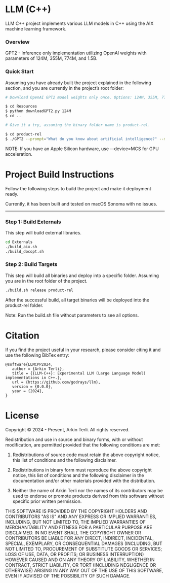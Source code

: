 # LLM (C++)

LLM C++ project implements various LLM models in C++ using the AIX machine learning framework.

### Overview

GPT2 - Inference only implementation utilizing OpenAI weights with parameters of 124M, 355M, 774M, and 1.5B.

### Quick Start

Assuming you have already built the project explained in the following section, and you are currently in the project’s root folder:

```bash
# Download OpenAI GPT2 model weights only once. Options: 124M, 355M, 774M and 1558M

$ cd Resources
$ python downloadGPT2.py 124M
$ cd ..

# Give it a try, assuming the binary folder name is product-rel.

$ cd product-rel
$ ./GPT2 --prompt="What do you know about artificial intelligence?" --model=124M --device=CPU
```

NOTE: If you have an Apple Silicon hardware, use --device=MCS for GPU acceleration.

# Project Build Instructions

Follow the following steps to build the project and make it deployment ready.

Currently, it has been built and tested on macOS Sonoma with no issues.

---

### Step 1: Build Externals

This step will build external libraries.

```bash
cd Externals
./build_aix.sh
./build_docopt.sh
```

### Step 2: Build Targets

This step will build all binaries and deploy into a specific folder. Assuming you are in the root folder of the project.

```bash
./build.sh release product-rel
```

After the successful build, all target binaries will be deployed into the product-rel folder.

Note: Run the build.sh file without parameters to see all options.

# Citation

If you find the project useful in your research, please consider citing it and use the following BibTex entry:

```
@software{LLMCPP2024,
   author = {Arkin Terli},
   title = {{LLM-C++}: Experimental LLM (Large Language Model) implementations in C++.},
   url = {https://github.com/godrays/llm},
   version = {0.0.0},
   year = {2024},
}
```

# License

Copyright © 2024 - Present, Arkin Terli. All rights reserved.

Redistribution and use in source and binary forms, with or without
modification, are permitted provided that the following conditions are met:

1. Redistributions of source code must retain the above copyright
   notice, this list of conditions and the following disclaimer.

2. Redistributions in binary form must reproduce the above copyright
   notice, this list of conditions and the following disclaimer in the
   documentation and/or other materials provided with the distribution.

3. Neither the name of Arkin Terli nor the names of its contributors may be
   used to endorse or promote products derived from this software without
   specific prior written permission.

THIS SOFTWARE IS PROVIDED BY THE COPYRIGHT HOLDERS AND CONTRIBUTORS "AS IS"
AND ANY EXPRESS OR IMPLIED WARRANTIES, INCLUDING, BUT NOT LIMITED TO, THE
IMPLIED WARRANTIES OF MERCHANTABILITY AND FITNESS FOR A PARTICULAR PURPOSE
ARE DISCLAIMED. IN NO EVENT SHALL THE COPYRIGHT OWNER OR CONTRIBUTORS BE
LIABLE FOR ANY DIRECT, INDIRECT, INCIDENTAL, SPECIAL, EXEMPLARY, OR
CONSEQUENTIAL DAMAGES (INCLUDING, BUT NOT LIMITED TO, PROCUREMENT OF
SUBSTITUTE GOODS OR SERVICES; LOSS OF USE, DATA, OR PROFITS; OR BUSINESS
INTERRUPTION) HOWEVER CAUSED AND ON ANY THEORY OF LIABILITY, WHETHER IN
CONTRACT, STRICT LIABILITY, OR TORT (INCLUDING NEGLIGENCE OR OTHERWISE)
ARISING IN ANY WAY OUT OF THE USE OF THIS SOFTWARE, EVEN IF ADVISED OF THE
POSSIBILITY OF SUCH DAMAGE.
